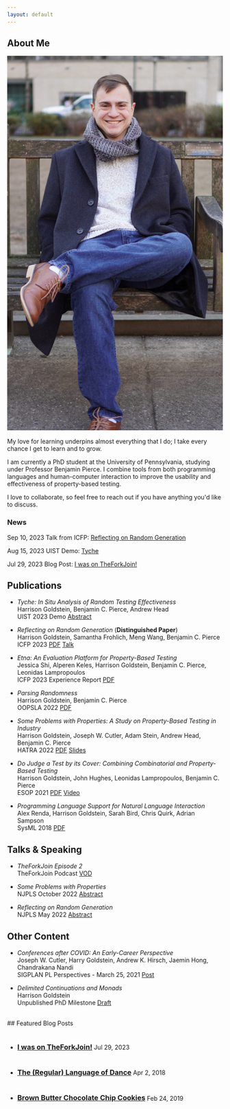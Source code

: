 ```yaml
---
layout: default
---
```


## About Me

<div class="about-me">
<img class="profile-picture" src="img/park-bench.jpeg">
<p>
My love for learning underpins almost everything that I do; I take every chance I get to learn and
to grow.
</p>

<p>
I am currently a PhD student at the University of Pennsylvania, studying under Professor Benjamin
Pierce. I combine tools from both programming languages and human-computer interaction to improve
the usability and effectiveness of property-based testing.
</p>

<p>
I love to collaborate, so feel free to reach out if you have anything you'd like to discuss.
</p>

<h3>News</h3>
<p>
<span class="highlight">Sep 10, 2023</span> Talk from ICFP: <a class="post-link" href="https://www.youtube.com/live/ZQ_U-LANbc4?si=nJWlcufGBYnzcF3-&t=1316">Reflecting on Random Generation</a>
</p>

<p>
<span class="highlight">Aug 15, 2023</span> UIST Demo: <a class="post-link" href="papers/uist23.pdf">Tyche</a>
</p>

<p>
<span class="highlight">Jul 29, 2023</span> Blog Post: <a class="post-link" href="{% post_url 2023-07-29-theforkjoin %}">I was on TheForkJoin!</a>
</p>

<div style="clear: right;"></div>
</div>

## Publications

- <i>Tyche: In Situ Analysis of Random Testing Effectiveness</i><br/>
Harrison Goldstein, Benjamin C. Pierce, Andrew Head<br>
UIST 2023 Demo [Abstract](papers/uist23.pdf)

- <i>Reflecting on Random Generation</i> (<strong>Distinguished Paper</strong>)<br/>
Harrison Goldstein, Samantha Frohlich, Meng Wang, Benjamin C. Pierce<br>
ICFP 2023 [PDF](papers/icfp23-reflective.pdf) [Talk](https://www.youtube.com/live/ZQ_U-LANbc4?si=nJWlcufGBYnzcF3-&t=1316)

- <i>Etna: An Evaluation Platform for Property-Based Testing</i><br/>
Jessica Shi, Alperen Keles, Harrison Goldstein, Benjamin C. Pierce, Leonidas Lampropoulos<br>
ICFP 2023 Experience Report [PDF](papers/icfp23-etna.pdf)

- <i>Parsing Randomness</i><br/>
Harrison Goldstein, Benjamin C. Pierce<br>
OOPSLA 2022 [PDF](papers/oopsla22.pdf)

- <i>Some Problems with Properties: A Study on Property-Based Testing in Industry</i><br/>
Harrison Goldstein, Joseph W. Cutler, Adam Stein, Andrew Head, Benjamin C. Pierce<br>
HATRA 2022 [PDF](papers/hatra2022.pdf) [Slides](slides/hatra2022.pptx)

- <i>Do Judge a Test by its Cover: Combining Combinatorial and Property-Based Testing</i><br>
Harrison Goldstein, John Hughes, Leonidas Lampropoulos, Benjamin C. Pierce<br>
ESOP 2021 [PDF](papers/quick-cover.pdf) [Video](https://youtu.be/VCCz1AL3Jkc)

- <i>Programming Language Support for Natural Language Interaction</i><br>
Alex Renda, Harrison Goldstein, Sarah Bird, Chris Quirk, Adrian Sampson<br>
SysML 2018 [PDF](papers/sysml18.pdf)

## Talks & Speaking

- <i>TheForkJoin Episode 2</i><br>
TheForkJoin Podcast [VOD](https://youtu.be/tEXq-eSiFwk?si=0tmSmEp2oK5Ucv4n)

- <i>Some Problems with Properties</i><br>
NJPLS October 2022 [Abstract](http://njpls.org/oct22.html#goldstein)

- <i>Reflecting on Random Generation</i><br>
NJPLS May 2022 [Abstract](http://njpls.org/may22.html#goldstein)

## Other Content

- <i> Conferences after COVID: An Early-Career Perspective</i><br>
Joseph W. Cutler, Harry Goldstein, Andrew K. Hirsch, Jaemin Hong, Chandrakana Nandi<br>
SIGPLAN PL Perspectives - March 25, 2021 [Post](https://blog.sigplan.org/2021/03/25/conferences-after-covid-an-early-career-perspective/)

- <i>Delimited Continuations and Monads</i><br>
Harrison Goldstein<br>
Unpublished PhD Milestone [Draft](papers/drafts/wpe-ii.pdf)

<br>
## Featured Blog Posts
<ul>
    <li>
    <h3 style="display: inline-block;">
        <a class="post-link" href="{% post_url 2023-07-29-theforkjoin %}">
            I was on TheForkJoin!
        </a>
    </h3>
    <span class="post-meta">Jul 29, 2023</span>
    </li>
    <li>
    <h3 style="display: inline-block;">
        <a class="post-link" href="{% post_url 2018-04-02-language-of-dance %}">
            The (Regular) Language of Dance
        </a>
    </h3>
    <span class="post-meta">Apr 2, 2018</span>
    </li>
    <li>
    <h3 style="display: inline-block;">
        <a class="post-link" href="{% post_url 2019-02-24-chocolate-chip-cookies %}">
            Brown Butter Chocolate Chip Cookies
        </a>
    </h3>
    <span class="post-meta">Feb 24, 2019</span>
    </li>
</ul>
